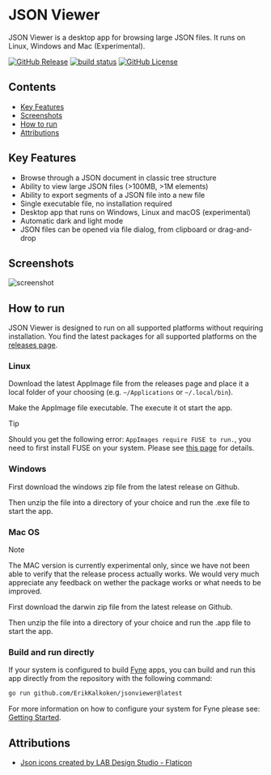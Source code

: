# JSON Viewer

JSON Viewer is a desktop app for browsing large JSON files. It runs on Linux, Windows and Mac (Experimental).

[![GitHub Release](https://img.shields.io/github/v/release/ErikKalkoken/jsonviewer)](https://github.com/ErikKalkoken/jsonviewer)
[![build status](https://github.com/ErikKalkoken/jsonviewer/actions/workflows/ci-cd.yml/badge.svg)](https://github.com/ErikKalkoken/jsonviewer/actions/workflows/ci-cd.yml)
[![GitHub License](https://img.shields.io/github/license/ErikKalkoken/jsonviewer)](https://github.com/ErikKalkoken/jsonviewer)

## Contents

- [Key Features](#key-features)
- [Screenshots](#screenshots)
- [How to run](#how-to-run)
- [Attributions](#attributions)

## Key Features

- Browse through a JSON document in classic tree structure
- Ability to view large JSON files (>100MB, >1M elements)
- Ability to export segments of a JSON file into a new file
- Single executable file, no installation required
- Desktop app that runs on Windows, Linux and macOS (experimental)
- Automatic dark and light mode
- JSON files can be opened via file dialog, from clipboard or drag-and-drop

## Screenshots

![screenshot](https://cdn.imgpile.com/f/fkuNdSB_xl.png)

## How to run

JSON Viewer is designed to run on all supported platforms without requiring installation. You find the latest packages for all supported platforms on the [releases page](https://github.com/ErikKalkoken/jsonviewer/releases).

### Linux

Download the latest AppImage file from the releases page and place it a local folder of your choosing (e.g. `~/Applications` or `~/.local/bin`).

Make the AppImage file executable. The execute it ot start the app.

> [!TIP]
> Should you get the following error: `AppImages require FUSE to run.`, you need to first install FUSE on your system. Please see [this page](https://docs.appimage.org/user-guide/troubleshooting/fuse.html#the-appimage-tells-me-it-needs-fuse-to-run) for details.

### Windows

First download the windows zip file from the latest release on Github.

Then unzip the file into a directory of your choice and run the .exe file to start the app.

### Mac OS

> [!NOTE]
> The MAC version is currently experimental only, since we have not been able to verify that the release process actually works. We would very much appreciate any feedback on wether the package works or what needs to be improved.

First download the darwin zip file from the latest release on Github.

Then unzip the file into a directory of your choice and run the .app file to start the app.

### Build and run directly

If your system is configured to build [Fyne](https://fyne.io/) apps, you can build and run this app directly from the repository with the following command:

```sh
go run github.com/ErikKalkoken/jsonviewer@latest
```

For more information on how to configure your system for Fyne please see: [Getting Started](https://docs.fyne.io/started/).

## Attributions

- [Json icons created by LAB Design Studio - Flaticon](https://www.flaticon.com/free-icons/json)
